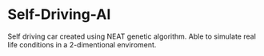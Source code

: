 # Self-Driving-AI
Self driving car created using NEAT genetic algorithm. Able to simulate real life conditions in a 2-dimentional enviroment.
